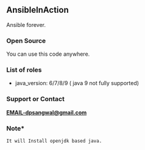 ## AnsibleInAction
Ansible forever.

### Open Source
You can use this code anywhere.

### List of roles
* java_version: 6/7/8/9  ( java 9 not fully supported)

### Support or Contact
**EMAIL-dpsangwal@gmail.com**

### Note*
```
It will Install openjdk based java.

```
